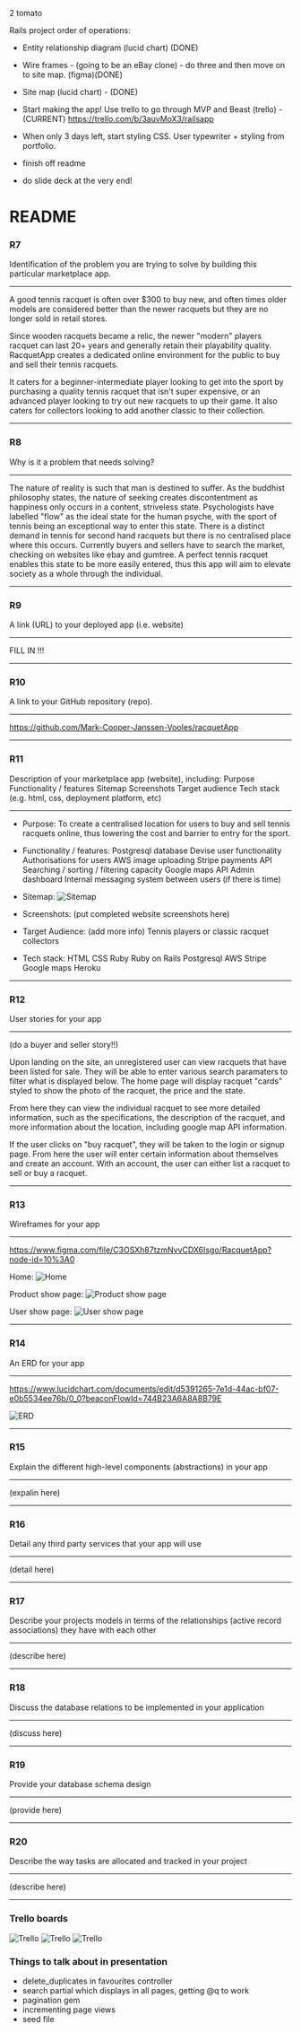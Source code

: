 2 tomato

Rails project order of operations:
- Entity relationship diagram (lucid chart) (DONE)
- Wire frames - (going to be an eBay clone) - do three and then move on to site map. (figma)(DONE)
- Site map (lucid chart) - (DONE)
- Start making the app! Use trello to go through MVP and Beast (trello) - (CURRENT)
https://trello.com/b/3auvMoX3/railsapp
- When only 3 days left, start styling CSS. User typewriter + styling from portfolio.

- finish off readme
- do slide deck at the very end!


# README

### R7 
Identification of the problem you are trying to solve by building this particular marketplace app.

---

A good tennis racquet is often over $300 to buy new, and often times older models are considered better than the newer racquets but they are no longer sold in retail stores. 

Since wooden racquets became a relic, the newer "modern" players racquet can last 20+ years and generally retain their playability quality. RacquetApp creates a dedicated online environment for the public to buy and sell their tennis racquets.

It caters for a beginner-intermediate player looking to get into the sport by purchasing a quality tennis racquet that isn't super expensive, or an advanced player looking to try out new racquets to up their game.  It also caters for collectors looking to add another classic to their collection.

---

### R8
Why is it a problem that needs solving?

---

The nature of reality is such that man is destined to suffer. As the buddhist philosophy states, the nature of seeking creates discontentment as happiness only occurs in a content, striveless state. Psychologists have labelled "flow" as the ideal state for the human psyche, with the sport of tennis being an exceptional way to enter this state. There is a distinct demand in tennis for second hand racquets but there is no centralised place where this occurs. Currently buyers and sellers have to search the market, checking on websites like ebay and gumtree. A perfect tennis racquet enables this state to be more easily entered, thus this app will aim to elevate society as a whole through the individual. 

---

### R9
A link (URL) to your deployed app (i.e. website)

---
FILL IN !!!

---

### R10
A link to your GitHub repository (repo).

---
https://github.com/Mark-Cooper-Janssen-Vooles/racquetApp

---

### R11
Description of your marketplace app (website), including:
Purpose
Functionality / features
Sitemap
Screenshots
Target audience
Tech stack (e.g. html, css, deployment platform, etc)

---

* Purpose: 
To create a centralised location for users to buy and sell tennis racquets online, thus lowering the cost and barrier to entry for the sport. 

* Functionality / features: 
Postgresql database
Devise user functionality
Authorisations for users
AWS image uploading
Stripe payments API
Searching / sorting / filtering capacity
Google maps API
Admin dashboard
Internal messaging system between users (if there is time)

* Sitemap:
![Sitemap](/docs/sitemap_racquetapp.png "Sitemap")

* Screenshots: 
(put completed website screenshots here)

* Target Audience: 
(add more info)
Tennis players or classic racquet collectors

* Tech stack:
HTML
CSS
Ruby
Ruby on Rails
Postgresql
AWS
Stripe
Google maps
Heroku

---

### R12

User stories for your app

---

(do a buyer and seller story!!)

Upon landing on the site, an unregistered user can view racquets that have been listed for sale. They will be able to enter various search paramaters to filter what is displayed below. The home page will display racquet "cards" styled to show the photo of the racquet, the price and the state. 

From here they can view the individual racquet to see more detailed information, such as the specifications, the description of the racquet, and more information about the location, including google map API information. 

If the user clicks on "buy racquet", they will be taken to the login or signup page. From here the user will enter certain information about themselves and create an account. With an account, the user can either list a racquet to sell or buy a racquet. 

---

### R13

Wireframes for your app

---

https://www.figma.com/file/C3OSXh87tzmNvvCDX6Isgo/RacquetApp?node-id=10%3A0

Home: 
![Home](/docs/home.png "Home")

Product show page: 
![Product show page](/docs/product_show.png "Product show page")

User show page:
![User show page](/docs/user_show.png "User show page")

---

### R14

An ERD for your app

---

https://www.lucidchart.com/documents/edit/d5391265-7e1d-44ac-bf07-e0b5534ee76b/0_0?beaconFlowId=744B23A6A8A8B79E

![ERD](/docs/RacquetApp.png "ERD")

---

### R15 

Explain the different high-level components (abstractions) in your app

---

(expalin here)

---

### R16

Detail any third party services that your app will use

---

(detail here)

---

### R17

Describe your projects models in terms of the relationships (active record associations) they have with each other

---

(describe here)

---

### R18

Discuss the database relations to be implemented in your application

---

(discuss here)

---

### R19

Provide your database schema design

---

(provide here)

---

### R20

Describe the way tasks are allocated and tracked in your project

---

(describe here)

---

### Trello boards

![Trello](/docs/trello1.png "Trello")
![Trello](/docs/trello2.png "Trello")
![Trello](/docs/trello3.png "Trello")


### Things to talk about in presentation
- delete_duplicates in favourites controller
- search partial which displays in all pages, getting @q to work
- pagination gem
- incrementing page views
- seed file